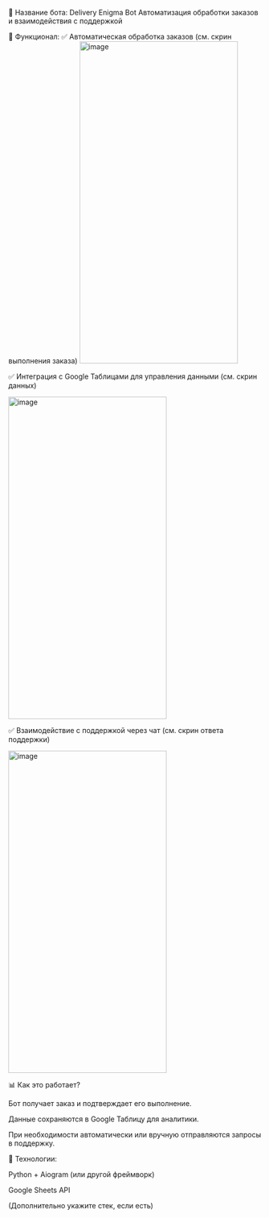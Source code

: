🤖 Название бота: Delivery Enigma Bot
Автоматизация обработки заказов и взаимодействия с поддержкой

🔹 Функционал:
✅ Автоматическая обработка заказов (см. скрин выполнения заказа)
<img width="315" height="640" alt="image" src="https://github.com/user-attachments/assets/7c42fd15-903d-41d6-9476-5c39900056b3" />

✅ Интеграция с Google Таблицами для управления данными (см. скрин данных)

<img width="315" height="640" alt="image" src="https://github.com/user-attachments/assets/4655f0d0-8fa6-4bc2-8aa6-e2e095f90f1f" />

✅ Взаимодействие с поддержкой через чат (см. скрин ответа поддержки)

<img width="315" height="640" alt="image" src="https://github.com/user-attachments/assets/65f51cb8-7ee2-4e86-b818-3bc06203f18a" />


📊 Как это работает?

Бот получает заказ и подтверждает его выполнение.

Данные сохраняются в Google Таблицу для аналитики.

При необходимости автоматически или вручную отправляются запросы в поддержку.

🚀 Технологии:

Python + Aiogram (или другой фреймворк)

Google Sheets API

(Дополнительно укажите стек, если есть)
